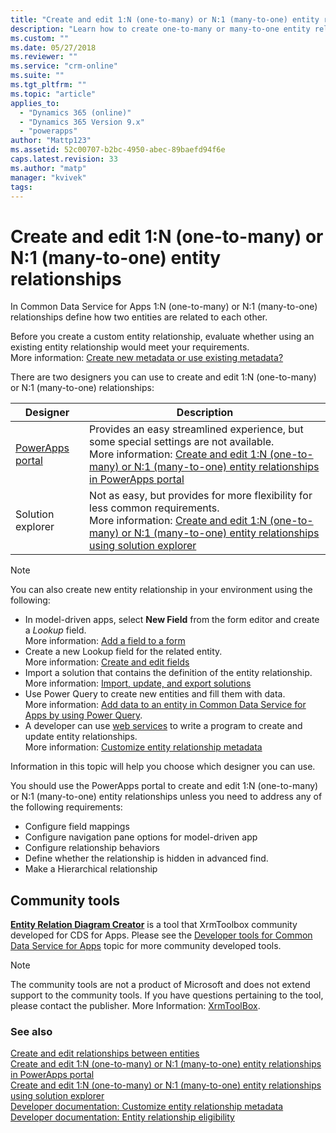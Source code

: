 ```yaml
---
title: "Create and edit 1:N (one-to-many) or N:1 (many-to-one) entity relationships in PowerApps | MicrosoftDocs"
description: "Learn how to create one-to-many or many-to-one entity relationships"
ms.custom: ""
ms.date: 05/27/2018
ms.reviewer: ""
ms.service: "crm-online"
ms.suite: ""
ms.tgt_pltfrm: ""
ms.topic: "article"
applies_to: 
  - "Dynamics 365 (online)"
  - "Dynamics 365 Version 9.x"
  - "powerapps"
author: "Mattp123"
ms.assetid: 52c00707-b2bc-4950-abec-89baefd94f6e
caps.latest.revision: 33
ms.author: "matp"
manager: "kvivek"
tags: 
---
```

# Create and edit 1:N (one-to-many) or N:1 (many-to-one) entity relationships

In Common Data Service for Apps 1:N (one-to-many) or N:1 (many-to-one) relationships define how two entities are related to each other. 
  
Before you create a custom entity relationship, evaluate whether using an existing entity relationship would meet your requirements. <br />More information: [Create new metadata or use existing metadata?](create-edit-metadata.md#create-new-metadata-or-use-existing-metadata)

There are two designers you can use to create and edit 1:N (one-to-many) or N:1 (many-to-one) relationships:

|Designer| Description|
|--|--|
|[PowerApps portal](https://web.powerapps.com)|Provides an easy streamlined experience, but some special settings are not available.<br />More information: [Create and edit 1:N (one-to-many) or N:1 (many-to-one) entity relationships in PowerApps portal](create-edit-1n-relationships-portal.md)|
|Solution explorer|Not as easy, but provides for more flexibility for less common requirements. <br />More information: [Create and edit 1:N (one-to-many) or N:1 (many-to-one) entity relationships using solution explorer](create-edit-1n-relationships-solution-explorer.md) |

> [!NOTE]
> You can also create new entity relationship in your environment using the following:
> - In model-driven apps, select **New Field** from the form editor and create a *Lookup* field. <br />More information: [Add a field to a form](../model-driven-apps/add-field-form.md)
> - Create a new Lookup field for the related entity. <br />More information: [Create and edit fields](create-edit-fields.md)
> - Import a solution that contains the definition of the entity relationship. <br />More information: [Import, update, and export solutions](import-update-export-solutions.md)
> - Use Power Query to create new entities and fill them with data. <br />More information: [Add data to an entity in Common Data Service for Apps by using Power Query](data-platform-cds-newentity-pq.md).
> - A developer can use [web services](../../developer/common-data-service/use-web-services.md#metadata-services) to write a program to create and update entity relationships. <br />More information: [Customize entity relationship metadata](https://docs.microsoft.com/dynamics365/customer-engagement/developer/customize-entity-relationship-metadata)

Information in this topic will help you choose which designer you can use. 

You should use the PowerApps portal to create and edit 1:N (one-to-many) or N:1 (many-to-one) entity relationships unless you need to address any of the following requirements:

- Configure field mappings
- Configure navigation pane options for model-driven app
- Configure relationship behaviors
- Define whether the relationship is hidden in advanced find.
- Make a Hierarchical relationship


## Community tools

**[Entity Relation Diagram Creator](https://www.xrmtoolbox.com/plugins/JourneyIntoCRM.XrmToolbox.ERDPlugin/)** is a tool that XrmToolbox community developed for CDS for Apps. Please see the [Developer tools for Common Data Service for Apps](https://docs.microsoft.com/dynamics365/customer-engagement/developer/developer-tools) topic for more community developed tools.

> [!NOTE]
> The community tools are not a product of Microsoft and does not extend support to the community tools. 
> If you have questions pertaining to the tool, please contact the publisher. More Information: [XrmToolBox](https://www.xrmtoolbox.com).

### See also

[Create and edit relationships between entities](create-edit-entity-relationships.md)<br />
[Create and edit 1:N (one-to-many) or N:1 (many-to-one) entity relationships in PowerApps portal](create-edit-1n-relationships-portal.md)<br />
[Create and edit 1:N (one-to-many) or N:1 (many-to-one) entity relationships using solution explorer](create-edit-1n-relationships-solution-explorer.md)<br />
[Developer documentation: Customize entity relationship metadata](/dynamics365/customer-engagement/developer/customize-entity-relationship-metadata)<br />
[Developer documentation: Entity relationship eligibility](/dynamics365/customer-engagement/developer/entity-relationship-eligibility)


